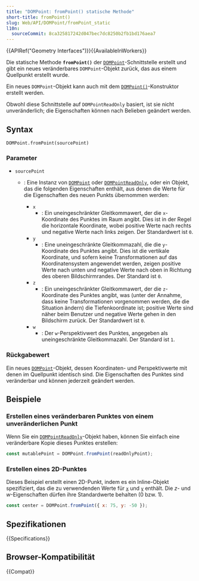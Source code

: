 ```yaml
---
title: "DOMPoint: fromPoint() statische Methode"
short-title: fromPoint()
slug: Web/API/DOMPoint/fromPoint_static
l10n:
  sourceCommit: 8ca325817242d047bec7dc8250b2fb1bd176aea7
---
```


{{APIRef("Geometry Interfaces")}}{{AvailableInWorkers}}

Die statische Methode **`fromPoint()`** der [`DOMPoint`](/de/docs/Web/API/DOMPoint)-Schnittstelle erstellt und gibt ein neues veränderbares `DOMPoint`-Objekt zurück, das aus einem Quellpunkt erstellt wurde.

Ein neues `DOMPoint`-Objekt kann auch mit dem [`DOMPoint()`](/de/docs/Web/API/DOMPoint/DOMPoint)-Konstruktor erstellt werden.

Obwohl diese Schnittstelle auf `DOMPointReadOnly` basiert, ist sie nicht unveränderlich; die Eigenschaften können nach Belieben geändert werden.

## Syntax

```js-nolint
DOMPoint.fromPoint(sourcePoint)
```

### Parameter

- `sourcePoint`

  - : Eine Instanz von [`DOMPoint`](/de/docs/Web/API/DOMPoint) oder [`DOMPointReadOnly`](/de/docs/Web/API/DOMPointReadOnly), oder ein Objekt, das die folgenden Eigenschaften enthält, aus denen die Werte für die Eigenschaften des neuen Punkts übernommen werden:

    - `x`
      - : Ein uneingeschränkter Gleitkommawert, der die `x`-Koordinate des Punktes im Raum angibt. Dies ist in der Regel die horizontale Koordinate, wobei positive Werte nach rechts und negative Werte nach links zeigen. Der Standardwert ist `0`.
    - `y`
      - : Eine uneingeschränkte Gleitkommazahl, die die `y`-Koordinate des Punktes angibt. Dies ist die vertikale Koordinate, und sofern keine Transformationen auf das Koordinatensystem angewendet werden, zeigen positive Werte nach unten und negative Werte nach oben in Richtung des oberen Bildschirmrandes. Der Standard ist `0`.
    - `z`
      - : Ein uneingeschränkter Gleitkommawert, der die `z`-Koordinate des Punktes angibt, was (unter der Annahme, dass keine Transformationen vorgenommen werden, die die Situation ändern) die Tiefenkoordinate ist; positive Werte sind näher beim Benutzer und negative Werte gehen in den Bildschirm zurück. Der Standardwert ist `0`.
    - `w`
      - : Der `w`-Perspektivwert des Punktes, angegeben als uneingeschränkte Gleitkommazahl. Der Standard ist `1`.

### Rückgabewert

Ein neues [`DOMPoint`](/de/docs/Web/API/DOMPoint)-Objekt, dessen Koordinaten- und Perspektivwerte mit denen im Quellpunkt identisch sind. Die Eigenschaften des Punktes sind veränderbar und können jederzeit geändert werden.

## Beispiele

### Erstellen eines veränderbaren Punktes von einem unveränderlichen Punkt

Wenn Sie ein [`DOMPointReadOnly`](/de/docs/Web/API/DOMPointReadOnly)-Objekt haben, können Sie einfach eine veränderbare Kopie dieses Punktes erstellen:

```js
const mutablePoint = DOMPoint.fromPoint(readOnlyPoint);
```

### Erstellen eines 2D-Punktes

Dieses Beispiel erstellt einen 2D-Punkt, indem es ein Inline-Objekt spezifiziert, das die zu verwendenden Werte für [`x`](/de/docs/Web/API/DOMPointReadOnly/x) und [`y`](/de/docs/Web/API/DOMPointReadOnly/y) enthält. Die _z_- und _w_-Eigenschaften dürfen ihre Standardwerte behalten (0 bzw. 1).

```js
const center = DOMPoint.fromPoint({ x: 75, y: -50 });
```

## Spezifikationen

{{Specifications}}

## Browser-Kompatibilität

{{Compat}}
